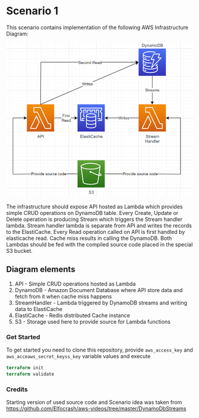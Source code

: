 # Scenario 1
This scenario contains implementation of the following AWS Infrastructure Diagram:

![](img/diagram.png)

The infrastructure should expose API hosted as Lambda which provides simple CRUD operations on DynamoDB table.
Every Create, Update or Delete operation is producing Stream which triggers the Stream handler lambda.
Stream handler lambda is separate from API and writes the records to the ElastiCache.
Every Read operation called on API is first handled by elasticache read. Cache miss results in calling the DynamoDB. 
Both Lambdas should be fed with the compiled source code placed in the special S3 bucket.

## Diagram elements

1. API - Simple CRUD operations hosted as Lambda
2. DynamoDB - Amazon Document Database where API store data and fetch from it when cache miss happens 
3. StreamHandler - Lambda triggered by DynamoDB streams and writing data to ElastiCache
4. ElastiCache - Redis distributed Cache instance
5. S3 - Storage used here to provide source for Lambda functions


### Get Started

To get started you need to clone this repository, provide `aws_access_key` and `aws_acceaws_secret_keyss_key`
variable values and execute
```terraform
terraform init
terraform validate
``` 

### Credits
Starting version of used source code and Scenario idea was taken from
https://github.com/Elfocrash/aws-videos/tree/master/DynamoDbStreams 
